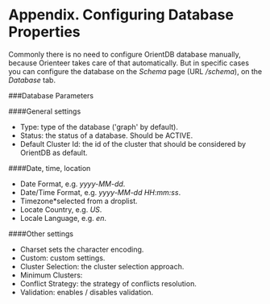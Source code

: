# Appendix. Configuring Database Properties

Commonly there is no need to configure OrientDB database manually, because Orienteer takes care of that automatically. But in specific cases you can configure the database on the *Schema* page (URL */schema*), on the *Database* tab. 

###Database Parameters

####General settings
* Type: type of the database ('graph' by default).
* Status: the status of a database. Should be ACTIVE.
* Default Cluster Id: the id of the cluster that should be considered by OrientDB as default.

####Date, time, location
* Date Format, e.g. *yyyy-MM-dd*.
* Date/Time Format, e.g. *yyyy-MM-dd HH:mm:ss*.
* Timezone*selected from a droplist.
* Locate Country, e.g. *US*.
* Locale Language, e.g. *en*.


####Other settings

* Charset sets the character encoding.
* Custom: custom settings.
* Cluster Selection: the cluster selection approach.
* Minimum Clusters:
* Conflict Strategy: the strategy of conflicts resolution.
* Validation: enables / disables validation.